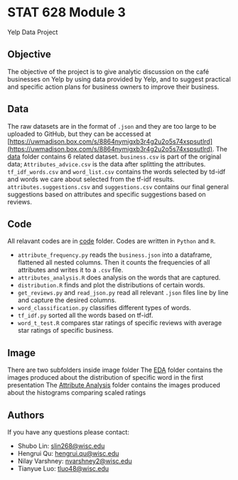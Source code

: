 # STAT 628 Module 3
Yelp Data Project

## Objective
The objective of the project is to give analytic discussion on the café 
businesses on Yelp by using data provided by Yelp, and to suggest practical and 
specific action plans for business owners to improve their business.

## Data


The raw datasets are in the format of `.json` and they are too large to be uploaded to GitHub, but they can be accessed at [https://uwmadison.box.com/s/8864nymigxb3r4g2u2o5s74xspsutlrd](https://uwmadison.box.com/s/8864nymigxb3r4g2u2o5s74xspsutlrd).
The [data]() folder contains 6 related dataset.
`business.csv` is part of the original data; `Attributes_advice.csv` is the data after splitting the attributes.
`tf_idf_words.csv` and `word_list.csv` contains the words selected by td-idf and words we care about selected from the tf-idf results.
`attributes.suggestions.csv` and  `suggestions.csv` contains our final general suggestions based on attributes and specific suggestions based on reviews.


## Code
All relavant codes are in [code]() folder. Codes are written in `Python` and `R`. 
- `attribute_frequency.py` reads the `business.json` into a dataframe, flattened all nested columns. Then it counts the frequencies of all attributes and writes it to a `.csv` file.  
- `attributes_analysis.R` does analysis on the words that are captured.
- `distribution.R` finds and plot the distributions of certain words.
- `get_reviews.py` and `read_json.py` read all relevant `.json` files line by line and capture the desired columns.
- `word_classification.py` classifies different types of words.
- `tf_idf.py` sorted all the words based on tf-idf.
- `word_t_test.R` compares star ratings of specific reviews with average star ratings of specific business. 

## Image
There are two subfolders inside image folder
The [EDA](https://github.com/JumpyJumpy/stat628-module3/tree/master/image/EDA) folder contains the images produced about the distribution of specific word in the first presentation
The [Attribute Analysis](https://github.com/JumpyJumpy/stat628-module3/tree/master/image/Attribute%20Analysis) folder contains the images produced about the histograms comparing scaled ratings

## Authors
If you have any questions please contact:  
- Shubo Lin: slin268@wisc.edu  
- Hengrui Qu: hengrui.qu@wisc.edu  
- Nilay Varshney: nvarshney2@wisc.edu  
- Tianyue Luo: tluo48@wisc.edu  

